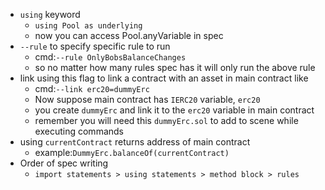 - `using` keyword
   - ```using Pool as underlying```
   - now you can access Pool.anyVariable in spec
- `--rule` to specify specific rule to run
  - cmd:```--rule OnlyBobsBalanceChanges```
  - so no matter how many rules spec has it will only run the above rule
- link using this flag to link a contract with an asset in main contract like
    - cmd:```--link erc20=dummyErc```
    - Now suppose main contract has `IERC20` variable, `erc20`
    - you create `dummyErc` and link it to the `erc20` variable in main contract
    - remember you will need this `dummyErc.sol` to add to scene while executing commands
- using `currentContract` returns address of main contract
   - example:```DummyErc.balanceOf(currentContract)```
- Order of spec writing
   - ```import statements > using statements > method block > rules```
